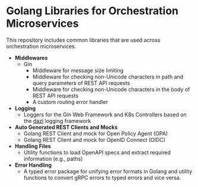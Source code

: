 <!---
  SPDX-FileCopyrightText: (C) 2024 Intel Corporation
  SPDX-License-Identifier: Apache-2.0
-->

# Golang Libraries for Orchestration Microservices

This repository includes common libraries that are used across orchestration microservices.

- **Middlewares**
  - Gin
    - Middleware for message size limiting
    - Middleware for checking non-Unicode characters in path and query parameters of REST API requests
    - Middleware for checking non-Unicode characters in the body of REST API requests
    - A custom routing error handler
- **Logging**
  - Loggers for the Gin Web Framework and K8s Controllers based on the
    [dazl](https://github.com/open-edge-platform/orch-library/tree/main/go/dazl) logging framework
- **Auto Generated REST Clients and Mocks**
  - Golang REST Client and mock for Open Policy Agent (OPA)
  - Golang REST Client and mock for OpenID Connect (OIDC)
- **Handling Files**
  - Utility functions to load OpenAPI specs and extract required information (e.g., paths)
- **Error Handling**
  - A typed error package for unifying error formats in Golang and utility functions to convert gRPC errors to typed errors
    and vice versa.
